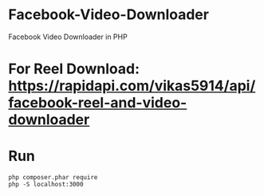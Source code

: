 # Facebook-Video-Downloader

Facebook Video Downloader in PHP

# For Reel Download: https://rapidapi.com/vikas5914/api/facebook-reel-and-video-downloader

# Run

```
php composer.phar require
php -S localhost:3000
```
